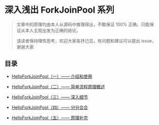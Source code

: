 # 深入浅出 ForkJoinPool 系列

> 文章中的原理均由本人从源码中推理得出，不敢保证 100% 正确，只能保证从本人主观出发为正确的结论。
>
> 请读者保持理性思考，欢迎大家各抒己见，有问题和建议可以提出 issue，谢谢大家

## 目录

- [HelloForkJoinPool（一）—— 介绍和使用](./content/0/content.md)

- [HelloForkJoinPool（二）—— 简单流程原理概述](./content/1/content.md)

- [HelloForkJoinPool（三）—— 深入细节](./content/2/content.md)

- [HelloForkJoinPool（四）—— 分分合合](./content/3/content.md)

- [HelloForkJoinPool（五）—— 原理补完](./content/4/content.md)

    

